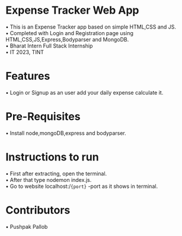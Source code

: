 # Expense Tracker Web App
•	This is an Expense Tracker app based on simple HTML,CSS and JS.</br>
•	Completed with Login and Registration page using HTML,CSS,JS,Express,Bodyparser and MongoDB.</br>
•	Bharat Intern Full Stack Internship</br>
•	IT 2023, TINT</br>
# Features
•	Login or Signup as an user add your daily expense calculate it.
# Pre-Requisites
•	Install node,mongoDB,express and bodyparser.
# Instructions to run
•	First after extracting, open the terminal.</br>
•	After that type nodemon index.js.</br>
•	Go to website localhost:/`{port}` -port as it shows in terminal.</br>
# Contributors 
•	Pushpak Pallob </br>
